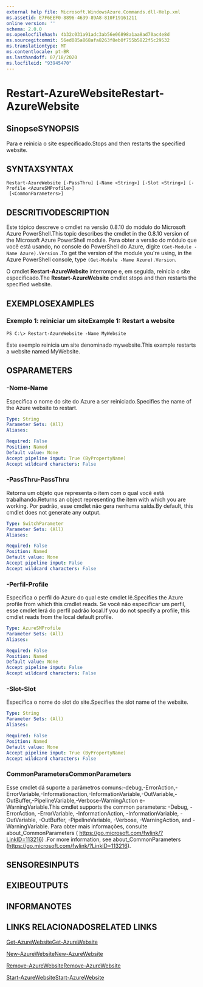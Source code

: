 ```yaml
---
external help file: Microsoft.WindowsAzure.Commands.dll-Help.xml
ms.assetid: E7F6EEF0-8896-4639-89A8-810F19161211
online version: ''
schema: 2.0.0
ms.openlocfilehash: 4b32c031a91adc3ab56e06898a1aa8ad70ac4e8d
ms.sourcegitcommit: 56ed085a868afa8263f8eb0f755b5822f5c29532
ms.translationtype: MT
ms.contentlocale: pt-BR
ms.lasthandoff: 07/18/2020
ms.locfileid: "93945470"
---
```

# <span data-ttu-id="de720-101">Restart-AzureWebsite</span><span class="sxs-lookup"><span data-stu-id="de720-101">Restart-AzureWebsite</span></span>

## <span data-ttu-id="de720-102">Sinopse</span><span class="sxs-lookup"><span data-stu-id="de720-102">SYNOPSIS</span></span>
<span data-ttu-id="de720-103">Para e reinicia o site especificado.</span><span class="sxs-lookup"><span data-stu-id="de720-103">Stops and then restarts the specified website.</span></span>

## <span data-ttu-id="de720-104">SYNTAX</span><span class="sxs-lookup"><span data-stu-id="de720-104">SYNTAX</span></span>

```
Restart-AzureWebsite [-PassThru] [-Name <String>] [-Slot <String>] [-Profile <AzureSMProfile>]
 [<CommonParameters>]
```

## <span data-ttu-id="de720-105">DESCRITIVO</span><span class="sxs-lookup"><span data-stu-id="de720-105">DESCRIPTION</span></span>
<span data-ttu-id="de720-106">Este tópico descreve o cmdlet na versão 0.8.10 do módulo do Microsoft Azure PowerShell.</span><span class="sxs-lookup"><span data-stu-id="de720-106">This topic describes the cmdlet in the 0.8.10 version of the Microsoft Azure PowerShell module.</span></span>
<span data-ttu-id="de720-107">Para obter a versão do módulo que você está usando, no console do PowerShell do Azure, digite `(Get-Module -Name Azure).Version` .</span><span class="sxs-lookup"><span data-stu-id="de720-107">To get the version of the module you're using, in the Azure PowerShell console, type `(Get-Module -Name Azure).Version`.</span></span>

<span data-ttu-id="de720-108">O cmdlet **Restart-AzureWebsite** interrompe e, em seguida, reinicia o site especificado.</span><span class="sxs-lookup"><span data-stu-id="de720-108">The **Restart-AzureWebsite** cmdlet stops and then restarts the specified website.</span></span>

## <span data-ttu-id="de720-109">EXEMPLOS</span><span class="sxs-lookup"><span data-stu-id="de720-109">EXAMPLES</span></span>

### <span data-ttu-id="de720-110">Exemplo 1: reiniciar um site</span><span class="sxs-lookup"><span data-stu-id="de720-110">Example 1: Restart a website</span></span>
```
PS C:\> Restart-AzureWebsite -Name MyWebsite
```

<span data-ttu-id="de720-111">Este exemplo reinicia um site denominado mywebsite.</span><span class="sxs-lookup"><span data-stu-id="de720-111">This example restarts a website named MyWebsite.</span></span>

## <span data-ttu-id="de720-112">OS</span><span class="sxs-lookup"><span data-stu-id="de720-112">PARAMETERS</span></span>

### <span data-ttu-id="de720-113">-Nome</span><span class="sxs-lookup"><span data-stu-id="de720-113">-Name</span></span>
<span data-ttu-id="de720-114">Especifica o nome do site do Azure a ser reiniciado.</span><span class="sxs-lookup"><span data-stu-id="de720-114">Specifies the name of the Azure website to restart.</span></span>

```yaml
Type: String
Parameter Sets: (All)
Aliases: 

Required: False
Position: Named
Default value: None
Accept pipeline input: True (ByPropertyName)
Accept wildcard characters: False
```

### <span data-ttu-id="de720-115">-PassThru</span><span class="sxs-lookup"><span data-stu-id="de720-115">-PassThru</span></span>
<span data-ttu-id="de720-116">Retorna um objeto que representa o item com o qual você está trabalhando.</span><span class="sxs-lookup"><span data-stu-id="de720-116">Returns an object representing the item with which you are working.</span></span>
<span data-ttu-id="de720-117">Por padrão, esse cmdlet não gera nenhuma saída.</span><span class="sxs-lookup"><span data-stu-id="de720-117">By default, this cmdlet does not generate any output.</span></span>

```yaml
Type: SwitchParameter
Parameter Sets: (All)
Aliases: 

Required: False
Position: Named
Default value: None
Accept pipeline input: False
Accept wildcard characters: False
```

### <span data-ttu-id="de720-118">-Perfil</span><span class="sxs-lookup"><span data-stu-id="de720-118">-Profile</span></span>
<span data-ttu-id="de720-119">Especifica o perfil do Azure do qual este cmdlet lê.</span><span class="sxs-lookup"><span data-stu-id="de720-119">Specifies the Azure profile from which this cmdlet reads.</span></span>
<span data-ttu-id="de720-120">Se você não especificar um perfil, esse cmdlet lerá do perfil padrão local.</span><span class="sxs-lookup"><span data-stu-id="de720-120">If you do not specify a profile, this cmdlet reads from the local default profile.</span></span>

```yaml
Type: AzureSMProfile
Parameter Sets: (All)
Aliases: 

Required: False
Position: Named
Default value: None
Accept pipeline input: False
Accept wildcard characters: False
```

### <span data-ttu-id="de720-121">-Slot</span><span class="sxs-lookup"><span data-stu-id="de720-121">-Slot</span></span>
<span data-ttu-id="de720-122">Especifica o nome do slot do site.</span><span class="sxs-lookup"><span data-stu-id="de720-122">Specifies the slot name of the website.</span></span>

```yaml
Type: String
Parameter Sets: (All)
Aliases: 

Required: False
Position: Named
Default value: None
Accept pipeline input: True (ByPropertyName)
Accept wildcard characters: False
```

### <span data-ttu-id="de720-123">CommonParameters</span><span class="sxs-lookup"><span data-stu-id="de720-123">CommonParameters</span></span>
<span data-ttu-id="de720-124">Esse cmdlet dá suporte a parâmetros comuns:-debug,-ErrorAction,-ErrorVariable,-Informationaction,-InformationVariable,-OutVariable,-OutBuffer,-PipelineVariable,-Verbose-WarningAction e-WarningVariable.</span><span class="sxs-lookup"><span data-stu-id="de720-124">This cmdlet supports the common parameters: -Debug, -ErrorAction, -ErrorVariable, -InformationAction, -InformationVariable, -OutVariable, -OutBuffer, -PipelineVariable, -Verbose, -WarningAction, and -WarningVariable.</span></span> <span data-ttu-id="de720-125">Para obter mais informações, consulte about_CommonParameters ( https://go.microsoft.com/fwlink/?LinkID=113216) .</span><span class="sxs-lookup"><span data-stu-id="de720-125">For more information, see about_CommonParameters (https://go.microsoft.com/fwlink/?LinkID=113216).</span></span>

## <span data-ttu-id="de720-126">SENSORES</span><span class="sxs-lookup"><span data-stu-id="de720-126">INPUTS</span></span>

## <span data-ttu-id="de720-127">EXIBE</span><span class="sxs-lookup"><span data-stu-id="de720-127">OUTPUTS</span></span>

## <span data-ttu-id="de720-128">INFORMA</span><span class="sxs-lookup"><span data-stu-id="de720-128">NOTES</span></span>

## <span data-ttu-id="de720-129">LINKS RELACIONADOS</span><span class="sxs-lookup"><span data-stu-id="de720-129">RELATED LINKS</span></span>

[<span data-ttu-id="de720-130">Get-AzureWebsite</span><span class="sxs-lookup"><span data-stu-id="de720-130">Get-AzureWebsite</span></span>](./Get-AzureWebsite.md)

[<span data-ttu-id="de720-131">New-AzureWebsite</span><span class="sxs-lookup"><span data-stu-id="de720-131">New-AzureWebsite</span></span>](./New-AzureWebsite.md)

[<span data-ttu-id="de720-132">Remove-AzureWebsite</span><span class="sxs-lookup"><span data-stu-id="de720-132">Remove-AzureWebsite</span></span>](./Remove-AzureWebsite.md)

[<span data-ttu-id="de720-133">Start-AzureWebsite</span><span class="sxs-lookup"><span data-stu-id="de720-133">Start-AzureWebsite</span></span>](./Start-AzureWebsite.md)


